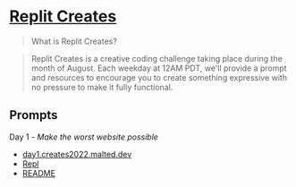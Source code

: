 # [Replit Creates](https://creates.replit.com/)

> What is Replit Creates?

> Replit Creates is a creative coding challenge taking place during the month of August. Each weekday at 12AM PDT, we'll provide a prompt and resources to encourage you to create something expressive with no pressure to make it fully functional.

## Prompts
Day 1 - *Make the worst website possible*
* [day1.creates2022.malted.dev](https://day1.creates2022.malted.dev)
* [Repl](https://replit.com/@malted/day1-create2022?v=1)
* [README](https://github.com/ma1ted/replit-creates/blob/main/1.the-worst-website-possible/README.md)
